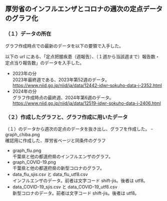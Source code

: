 ## 厚労省のインフルエンザとコロナの週次の定点データのグラフ化

### （１）データの所在
グラフ作成時点での最新のデータを以下の要領で入手した。<br>

以下の url にある、「定点把握疾患（週報告）、（１週から当該週まで）報告数・定点当り報告数」のデータを入手した。
- 2023年の分<br>
2023年最終週である、2023年第52週のデータ。<br>
https://www.niid.go.jp/niid/ja/data/12442-idwr-sokuho-data-j-2352.html<br>
- 2024年の分<br>
グラフ作成時点の最終週、2024年第6週のデータ。<br>
https://www.niid.go.jp/niid/ja/data/12519-idwr-sokuho-data-j-2406.html<br>

### （２）作成したグラフと、グラフ作成に用いたデータ
（１）のデータから週次の定点のデータを抜き出し、グラフを作成した。
-　graph_chiba.png<br>
確認用に作成した、厚労省ページと同条件のグラフ
- graph_flu.png<br>
千葉県と他の都道府県のインフルエンザのグラフ。
- graph_COVID-19.png<br>
千葉県と他の都道府県の新型コロナのグラフ。
- data_flu_sjis.csv と data_flu_utf8.csv<br>
インフルエンザのデータ。前者は文字コード shift-jis。後者は utf8。
- data_COVID-19_sjis.csv と data_COVID-19_utf8.csv<br>
新型コロナのデータ。前者は文字コード shift-jis。後者は utf8。

